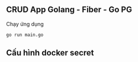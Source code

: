 ## CRUD App Golang - Fiber - Go PG


Chạy ứng dụng

```
go run main.go
```

## Cấu hình docker secret
